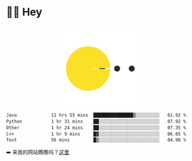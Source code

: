 
# 👋🏻 Hey
<div align="center">
	<br>
	<img src="https://raw.githubusercontent.com/Aniket965/Aniket965/master/pacman.svg?sanitize=true" width="200" height="200">
	<br>
</div>

<!--START_SECTION:waka-->

```txt
Java             11 hrs 55 mins  ███████████████▒░░░░░░░░░   61.92 %
Python           1 hr 31 mins    ██░░░░░░░░░░░░░░░░░░░░░░░   07.92 %
Other            1 hr 24 mins    ██░░░░░░░░░░░░░░░░░░░░░░░   07.35 %
C++              1 hr 9 mins     █▓░░░░░░░░░░░░░░░░░░░░░░░   06.05 %
Text             56 mins         █▒░░░░░░░░░░░░░░░░░░░░░░░   04.90 %
```

<!--END_SECTION:waka-->

 ➡️  来我的网站瞧瞧吗？[这里](https://www.shaolongfei.com)
